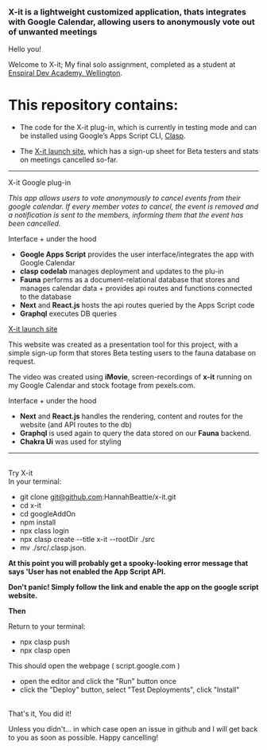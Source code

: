 <h3  style="color:#171923">X-it is a lightweight customized application, thats integrates with Google Calendar, allowing users to anonymously vote out of unwanted meetings</h3>

Hello you!

Welcome to X-it; My final solo assignment, completed as a student at [Enspiral Dev Academy, Wellington](https://devacademy.co.nz/).

<h1>This repository contains:</h1>

- The code for the X-it plug-in, which is currently in testing mode and can be installed using Google’s Apps Script CLI, [Clasp](https://codelabs.developers.google.com/codelabs/clasp/#2).

- The [X-it launch site](https://x-it.vercel.app/), which has a sign-up sheet for Beta testers and stats on meetings cancelled so-far.

---

X-it Google plug-in

<i>This app allows users to vote anonymously to cancel events from their google calendar.
If every member votes to cancel, the event is removed and a notification is sent to the members, informing them that the event has been cancelled.</i>

Interface + under the hood

- <b>Google Apps Script</b> provides the user interface/integrates the app with Google Calendar
- <b>clasp codelab </b> manages deployment and updates to the plu-in
- <b>Fauna</b> performs as a document-relational database that stores and manages calendar data + provides api routes and functions connected to the database
- <b>Next</b> and <b>React.js</b> hosts the api routes queried by the Apps Script code
- <b>Graphql</b> executes DB queries

[X-it launch site](https://x-it.vercel.app/)

This website was created as a presentation tool for this project, with a simple sign-up form that stores Beta testing users to the fauna database on request.

The video was created using <b>iMovie</b>, screen-recordings of <b>x-it</b> running on my Google Calendar and stock footage from pexels.com.

Interface + under the hood

- <b>Next</b> and <b>React.js</b> handles the rendering, content and routes for the website (and API routes to the db)
- <b>Graphql</b> is used again to query the data stored on our <b>Fauna</b> backend.
- <b>Chakra Ui</b> was used for styling

---

<br>
Try X-it
<br>
In your terminal:

- git clone git@github.com:HannahBeattie/x-it.git
- cd x-it
- cd googleAddOn
- npm install
- npx class login
- npx clasp create --title x-it --rootDir ./src
- mv ./src/.clasp.json.
  <br>

<b>At this point you will probably get a spooky-looking error message that says 'User has not enabled the App Script API.

Don't panic! Simply follow the link and enable the app on the google script website.

Then</b>

Return to your terminal:

- npx clasp push
- npx clasp open

This should open the webpage ( script.google.com )

- open the editor and click the "Run" button once
- click the "Deploy" button, select "Test Deployments", click "Install"

<br>
That's it, You did it!

Unless you didn't... in which case open an issue in github and I will get back to you as soon as possible.
Happy cancelling!
<br>
